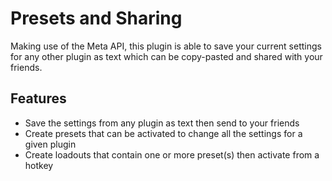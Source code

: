 # Presets and Sharing

Making use of the Meta API, this plugin is able to save your current settings for any other plugin as text which can be copy-pasted and shared with your friends.

## Features

* Save the settings from any plugin as text then send to your friends
* Create presets that can be activated to change all the settings for a given plugin
* Create loadouts that contain one or more preset(s) then activate from a hotkey

